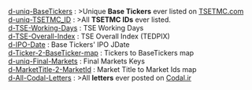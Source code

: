 [d-uniq-BaseTickers](https://github.com/imahdimir/d-uniq-BaseTickers) : >Unique **Base Tickers** ever listed on [TSETMC.com](http://www.tsetmc.com)<br/>[d-uniq-TSETMC_ID](https://github.com/imahdimir/d-uniq-TSETMC_ID) : >All **TSETMC IDs** ever listed.<br/>[d-TSE-Working-Days](https://github.com/imahdimir/d-TSE-Working-Days) : TSE Working Days<br/>[d-TSE-Overall-Index](https://github.com/imahdimir/d-TSE-Overall-Index) : TSE Overall Index (TEDPIX)<br/>[d-IPO-Date](https://github.com/imahdimir/d-IPO-Date) : Base Tickers' IPO JDate<br/>[d-Ticker-2-BaseTicker-map](https://github.com/imahdimir/d-Ticker-2-BaseTicker-map) : Tickers to BaseTickers map<br/>[d-uniq-Final-Markets](https://github.com/imahdimir/d-uniq-Final-Markets) : Final Markets Keys<br/>[d-MarketTitle-2-MarketId](https://github.com/imahdimir/d-MarketTitle-2-MarketId) : Market Title to Market Ids map<br/>[d-All-Codal-Letters](https://github.com/imahdimir/d-All-Codal-Letters) : >All **letters** ever posted on [Codal.ir](https://www.codal.ir)<br/>